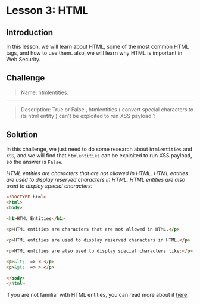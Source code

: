 # Lesson 3: HTML

## Introduction

In this lesson, we will learn about HTML, some of the most common HTML tags, and how to use them. also, we will learn why HTML is important in Web Security.

## Challenge

> Name: htmlentities.
---
> Description: True or False , htmlentities ( convert special characters to its html entity ) can't be exploited to run XSS payload ?

## Solution

In this challenge, we just need to do some research about `htmlentities` and `XSS`, and we will find that `htmlentities` can be exploited to run XSS payload, so the answer is `False`.

*HTML entities are characters that are not allowed in HTML. HTML entities are used to display reserved characters in HTML. HTML entities are also used to display special characters:*

```html
<!DOCTYPE html>
<html>
<body>

<h1>HTML Entities</h1>

<p>HTML entities are characters that are not allowed in HTML.</p>

<p>HTML entities are used to display reserved characters in HTML.</p>

<p>HTML entities are also used to display special characters like:</p>

<p>&lt;  => < </p>
<p>&gt;  => > </p>

</body>
</html>
```

if you are not familiar with HTML entities, you can read more about it [here](https://www.w3schools.com/html/html_entities.asp).
